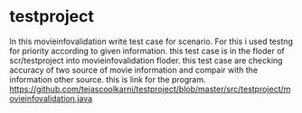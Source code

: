 # testproject
In this movieinfovalidation write test case for scenario. 
For this i used testng for priority according to given information. 
this test case is in the floder of scr/testproject into movieinfovalidation floder.
this test case are checking accuracy of two source of movie information and compair with the information other source.
this is link for the program.
https://github.com/tejascoolkarni/testproject/blob/master/src/testproject/movieinfovalidation.java
